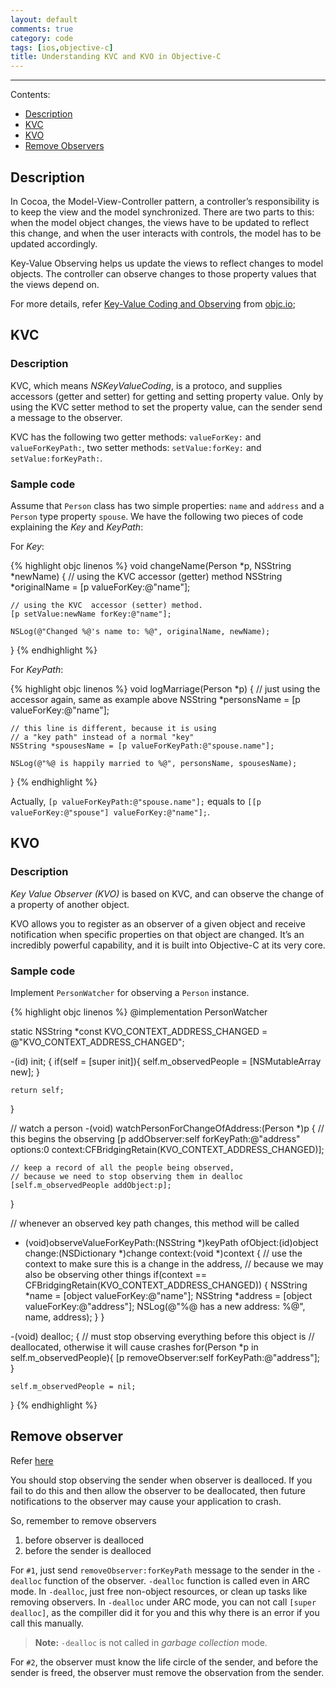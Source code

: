 ```yaml
---
layout: default
comments: true
category: code
tags: [ios,objective-c]
title: Understanding KVC and KVO in Objective-C
---
```

---

Contents:

* [Description](#description)
* [KVC](#kvc)
* [KVO](#kvo)
* [Remove Observers](#remove_observers)


## <a name="description"></a>Description

In Cocoa, the Model-View-Controller pattern, a controller’s responsibility is to keep the view and the model synchronized. There are two parts to this: when the model object changes, the views have to be updated to reflect this change, and when the user interacts with controls, the model has to be updated accordingly.

Key-Value Observing helps us update the views to reflect changes to model objects. The controller can observe changes to those property values that the views depend on.

For more details, refer [Key-Value Coding and Observing](http://www.objc.io/issues/7-foundation/key-value-coding-and-observing/) from [objc.io](objc.io);

## <a name="kvc"></a>KVC

### Description

KVC, which means *NSKeyValueCoding*, is a protoco, and supplies accessors (getter and setter) for getting and setting property value. Only by using the KVC setter method to set the property value, can the sender send a message to the observer.

KVC has the following two getter methods: `valueForKey:` and `valueForKeyPath:`, two setter methods: `setValue:forKey:` and `setValue:forKeyPath:`.

### Sample code

Assume that `Person` class has two simple properties: `name` and `address` and a `Person` type property `spouse`. We have the following two pieces of code explaining the *Key* and *KeyPath*:

For *Key*:

{% highlight objc linenos %}
void changeName(Person *p, NSString *newName)
{
    // using the KVC accessor (getter) method
    NSString *originalName = [p valueForKey:@"name"];
 
    // using the KVC  accessor (setter) method.
    [p setValue:newName forKey:@"name"];
 
    NSLog(@"Changed %@'s name to: %@", originalName, newName);
}
{% endhighlight %}

For *KeyPath*:

{% highlight objc linenos %}
void logMarriage(Person *p)
{
    // just using the accessor again, same as example above
    NSString *personsName = [p valueForKey:@"name"];
 
    // this line is different, because it is using
    // a "key path" instead of a normal "key"
    NSString *spousesName = [p valueForKeyPath:@"spouse.name"];
 
    NSLog(@"%@ is happily married to %@", personsName, spousesName);
}
{% endhighlight %}

Actually, `[p valueForKeyPath:@"spouse.name"];` equals to `[[p valueForKey:@"spouse"] valueForKey:@"name"];`.

## <a name="kvo"></a>KVO

### Description

*Key Value Observer (KVO)* is based on KVC, and can observe the change of a property of another object.

KVO allows you to register as an observer of a given object and receive notification when specific properties on that object are changed. It’s an incredibly powerful capability, and it is built into Objective-C at its very core.

### Sample code

Implement `PersonWatcher` for observing a `Person` instance.

{% highlight objc linenos %}
@implementation PersonWatcher

static NSString *const KVO_CONTEXT_ADDRESS_CHANGED = @"KVO_CONTEXT_ADDRESS_CHANGED";

-(id) init;
{
    if(self = [super init]){
        self.m_observedPeople = [NSMutableArray new];
    }
    
    return self;
}

// watch a person
-(void) watchPersonForChangeOfAddress:(Person *)p
{
    // this begins the observing
    [p addObserver:self
        forKeyPath:@"address"
           options:0
           context:CFBridgingRetain(KVO_CONTEXT_ADDRESS_CHANGED)];
    
    // keep a record of all the people being observed,
    // because we need to stop observing them in dealloc
    [self.m_observedPeople addObject:p];
}

// whenever an observed key path changes, this method will be called
- (void)observeValueForKeyPath:(NSString *)keyPath
                      ofObject:(id)object
                        change:(NSDictionary *)change
                       context:(void *)context
{
    // use the context to make sure this is a change in the address,
    // because we may also be observing other things
    if(context == CFBridgingRetain(KVO_CONTEXT_ADDRESS_CHANGED)) {
        NSString *name = [object valueForKey:@"name"];
        NSString *address = [object valueForKey:@"address"];
        NSLog(@"%@ has a new address: %@", name, address);
    }
}

-(void) dealloc;
{ 
    // must stop observing everything before this object is
    // deallocated, otherwise it will cause crashes
    for(Person *p in self.m_observedPeople){
        [p removeObserver:self forKeyPath:@"address"];
    }
    
    self.m_observedPeople = nil;
}
{% endhighlight %}

## <a name="remove_observers"></a>Remove observer

Refer [here](http://stackoverflow.com/questions/6959896/kvo-and-arc-how-to-removeobserver)

You should stop observing the sender when observer is dealloced. If you fail to do this and then allow the observer to be deallocated, then future notifications to the observer may cause your application to crash.

So, remember to remove observers 

1. before observer is dealloced
2. before the sender is dealloced

For `#1`, just send `removeObserver:forKeyPath` message to the sender in the `-dealloc` function of the observer.
`-dealloc` function is called even in ARC mode. In `-dealloc`, just free non-object resources, or clean up tasks like removing observers. In `-dealloc` under ARC mode, you can not call `[super dealloc]`, as the compiller did it for you and this why there is an error if you call this manually.

> **Note:** `-dealloc` is not called in *garbage collection* mode.

For `#2`, the observer must know the life circle of the sender, and before the sender is freed, the observer must remove the observation from the sender. 